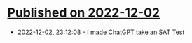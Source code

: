 # [Published on 2022-12-02](index.md)

* [2022-12-02, 23:12:08](https://news.ycombinator.com/item?id=33838245) - [I made ChatGPT take an SAT Test](https://twitter.com/davidtsong/status/1598767389390573569)

